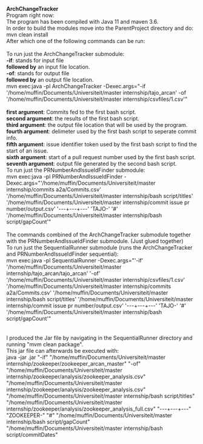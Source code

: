 **ArchChangeTracker**<br/>
Program right now:<br/>
The program has been compiled with Java 11 and maven 3.6.<br/>
In order to build the modules move into the ParentProject directory and do: mvn clean install<br/>
After which one of the following commands can be run:<br/>
<br/>
To run just the ArchChangeTracker submodule: <br/>
**-if**: stands for input file<br/>
**followed by** an input file location.<br/>
**-of**: stands for output file<br/>
**followed by** an output file location.<br/>
mvn exec:java -pl ArchChangeTracker -Dexec.args="-if '/home/muffin/Documents/Universiteit/master internship/tajo_arcan' -of '/home/muffin/Documents/Universiteit/master internship/csvfiles/1.csv'"
<br/>
<br/>
**first argument**: Commits fed to the first bash script.<br/>
**second argument**: the results of the first  bash script.<br/>
**third argument**: the output file location that will be used by the program.<br/>
**fourth argument**: delimeter used by the first bash script to seperate commit info.<br/>
**fifth argument**: issue identifier token used by the first bash script to find the start of an issue.<br/>
**sixth argument**: start of a pull request number used by the first bash script.<br/>
**seventh argument**: output file generated by the second bash script.<br/>
To run just the PRNumberAndIssueIdFinder submodule: <br/>
mvn exec:java -pl PRNumberAndIssueIdFinder -Dexec.args="'/home/muffin/Documents/Universiteit/master internship/commits a2a/Commits.csv' '/home/muffin/Documents/Universiteit/master internship/bash script/titles' '/home/muffin/Documents/Universiteit/master internship/commit issue pr number/output.csv' '---+---+---' 'TAJO-' '#' '/home/muffin/Documents/Universiteit/master internship/bash script/gapCount'"
<br/>
<br/>
The commands combined of the ArchChangeTracker submodule together with the PRNumberAndIssueIdFinder submodule. (Just glued together)<br/>
To run just the SequentialRunner submodule (runs the ArchChangeTracker and PRNumberAndIssueIdFinder sequential): <br/>
mvn exec:java -pl SequentialRunner -Dexec.args="'-if' '/home/muffin/Documents/Universiteit/master internship/tajo_arcan/tajo_arcan' '-of' '/home/muffin/Documents/Universiteit/master internship/csvfiles/1.csv' '/home/muffin/Documents/Universiteit/master internship/commits a2a/Commits.csv' '/home/muffin/Documents/Universiteit/master internship/bash script/titles' '/home/muffin/Documents/Universiteit/master internship/commit issue pr number/output.csv' '---+---+---' 'TAJO-' '#' '/home/muffin/Documents/Universiteit/master internship/bash script/gapCount'"<br/>
<br/>
<br/>
I produced the Jar file by navigating in the SequentialRunner directory and running "mvm clean package".<br/>
This jar file can afterwards be executed with: <br/>
java -jar <name-of-jar>.jar "-if" "/home/muffin/Documents/Universiteit/master internship/zookeeper/zookeeper_arcan_master" "-of" "/home/muffin/Documents/Universiteit/master internship/zookeeper/analysis/zookeeper_analysis.csv" "/home/muffin/Documents/Universiteit/master internship/zookeeper/analysis/zookeeper_analysis.csv" "/home/muffin/Documents/Universiteit/master internship/bash script/titles" "/home/muffin/Documents/Universiteit/master internship/zookeeper/analysis/zookeeper_analysis_full.csv" "---+---+---" "ZOOKEEPER-" "#" "/home/muffin/Documents/Universiteit/master internship/bash script/gapCount" "/home/muffin/Documents/Universiteit/master internship/bash script/commitDates"

